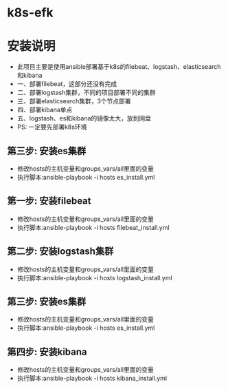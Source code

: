 # k8s-efk

安装说明
========

- 此项目主要是使用ansible部署基于k8s的filebeat、logstash、elasticsearch和kibana
- 一、部署filebeat，这部分还没有完成
- 二、部署logstash集群，不同的项目部署不同的集群
- 三、部署elasticsearch集群，3个节点部署
- 四、部署kibana单点
- 五、logstash、es和kibana的镜像太大，放到网盘
- PS: 一定要先部署k8s环境

第三步: 安装es集群
--------------
* 修改hosts的主机变量和groups_vars/all里面的变量
* 执行脚本:ansible-playbook -i hosts es_install.yml


第一步: 安装filebeat
--------------
* 修改hosts的主机变量和groups_vars/all里面的变量
* 执行脚本:ansible-playbook -i hosts filebeat_install.yml


第二步: 安装logstash集群
--------------
* 修改hosts的主机变量和groups_vars/all里面的变量
* 执行脚本:ansible-playbook -i hosts logstash_install.yml

第三步: 安装es集群
--------------
* 修改hosts的主机变量和groups_vars/all里面的变量
* 执行脚本:ansible-playbook -i hosts es_install.yml

第四步: 安装kibana
--------------
* 修改hosts的主机变量和groups_vars/all里面的变量
* 执行脚本:ansible-playbook -i hosts kibana_install.yml
